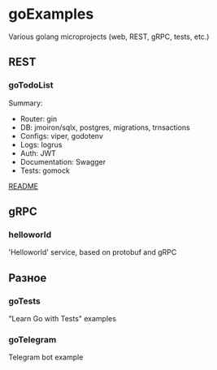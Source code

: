 # goExamples
Various golang microprojects (web, REST, gRPC, tests, etc.)


## REST

### goTodoList

Summary:

- Router: gin
- DB: jmoiron/sqlx, postgres, migrations, trnsactions
- Configs: viper, godotenv
- Logs: logrus
- Auth: JWT
- Documentation: Swagger
- Tests: gomock

[README](goTodoList/README.md)

## gRPC

### helloworld

'Helloworld' service, based on protobuf and gRPC


## Разное

### goTests

"Learn Go with Tests" examples

### goTelegram

Telegram bot example
